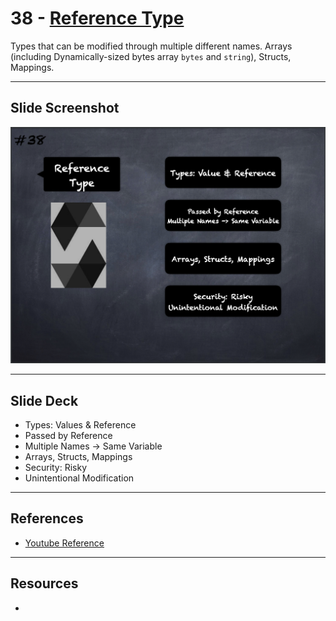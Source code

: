 # 38 - [Reference Type](Reference%20Type.md)
Types that can be modified through multiple different names. Arrays (including Dynamically-sized bytes array `bytes` and `string`), Structs, Mappings.

___
## Slide Screenshot
![038.png](../images/solidity101/038.png)
___
## Slide Deck
- Types: Values & Reference
- Passed by Reference
- Multiple Names -> Same Variable
- Arrays, Structs, Mappings
- Security: Risky
- Unintentional Modification
___
## References
- [Youtube Reference](https://youtu.be/TCl1IcGl_3I?t=1614)

___
## Resources
- 
